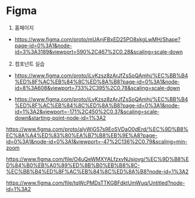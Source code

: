 # Figma

1. 홈페이지
+ https://www.figma.com/proto/mUAnjFBxED25PO8xkgLwMH/Shape?page-id=0%3A1&node-id=3%3A3189&viewport=590%2C467%2C0.28&scaling=scale-down

2. 컴포넌트 실습
+ https://www.figma.com/proto/iLvKzsz8zArJfZsSoQAmhj/%EC%BB%B4%ED%8F%AC%EB%84%8C%ED%8A%B8?page-id=0%3A1&node-id=8%3A608&viewport=733%2C395%2C0.78&scaling=scale-down

+ https://www.figma.com/proto/iLvKzsz8zArJfZsSoQAmhj/%EC%BB%B4%ED%8F%AC%EB%84%8C%ED%8A%B8?page-id=0%3A1&node-id=1%3A2&viewport=-171%2C450%2C0.37&scaling=scale-down&starting-point-node-id=1%3A2

https://www.figma.com/proto/aIyWjG57s9EoSVDaO0dErd/%EC%9D%B8%EC%8A%A4%ED%83%80%EA%B7%B8%EB%9E%A8?page-id=0%3A1&node-id=0%3A1&viewport=-47%2C136%2C0.79&scaling=min-zoom

https://www.figma.com/file/O4uQeWMXYALfzxvNJsjovg/%EC%9D%B8%ED%84%B0%EB%A0%89%ED%8B%B0%EB%B8%8C-%EC%BB%B4%ED%8F%AC%EB%84%8C%ED%8A%B8?node-id=1%3A2

https://www.figma.com/file/tqWcPMDsTTKGBFdktUmWuq/Untitled?node-id=1%3A2
